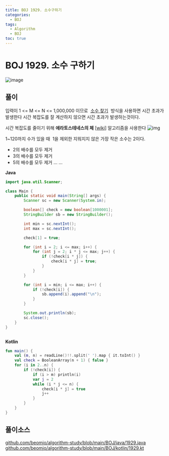 ```yaml
---
title: BOJ 1929. 소수구하기
categories:
  - BOJ
tags:
  - Algorithm
  - BOJ
toc: true
---
```


# **BOJ 1929. 소수 구하기**
![image](https://user-images.githubusercontent.com/39984656/134813162-252e758f-b2dd-4982-b0b1-ab281e52bca8.png)

## **풀이**

입력이 1 <= M <= N <= 1,000,000 이므로 
[소수 찾기](http://beomseok95.tistory.com/339)  방식을 사용하면 시간 초과가 발생한다
시간 복잡도를 잘 계산하지 않으면 시간 초과가 발생하는것이다.  

시간 복잡도를 줄이기 위해 **에라토스테네스의 체** \[[wiki](https://ko.wikipedia.org/wiki/%EC%97%90%EB%9D%BC%ED%86%A0%EC%8A%A4%ED%85%8C%EB%84%A4%EC%8A%A4%EC%9D%98_%EC%B2%B4)\] 알고리즘을 사용한다
![img](https://user-images.githubusercontent.com/39984656/134813237-cc23fdeb-dc38-4908-b011-457eba99e4a6.gif)

1~120까지 수가 있을 때  
1을 제외한 지워지지 않은 가장 작은 소수는 2이다.  
- 2의 배수를 모두 제거
- 3의 배수를 모두 제거
- 5의 배수를 모두 제거
...
...

**Java**
```java
import java.util.Scanner;

class Main {
    public static void main(String[] args) {
        Scanner sc = new Scanner(System.in);

        boolean[] check = new boolean[1000001];
        StringBuilder sb = new StringBuilder();

        int min = sc.nextInt();
        int max = sc.nextInt();

        check[1] = true;

        for (int i = 2; i <= max; i++) {
            for (int j = 2; i * j <= max; j++) {
                if (!check[i * j]) {
                    check[i * j] = true;
                }
            }
        }

        for (int i = min; i <= max; i++) {
            if (!check[i]) {
                sb.append(i).append("\n");
            }
        }

        System.out.println(sb);
        sc.close();
    }
}



```

**Kotlin**
```kotlin
fun main() {
    val (m, n) = readLine()!!.split(' ').map { it.toInt() }
    val check = BooleanArray(n + 1) { false }
    for (i in 2..n) {
        if (!check[i]) {
            if (i > m) println(i)
            var j = 2
            while (i * j <= n) {
                check[i * j] = true
                j++
            }
        }
    }
}
```

## 풀이소스
[github.com/beomjo/algorithm-study/blob/main/BOJ/java/1929.java](https://github.com/beomjo/algorithm-study/blob/main/BOJ/java/1929.java)
[github.com/beomjo/algorithm-study/blob/main/BOJ/kotlin/1929.kt](https://github.com/beomjo/algorithm-study/blob/main/BOJ/kotlin/1929.kt)